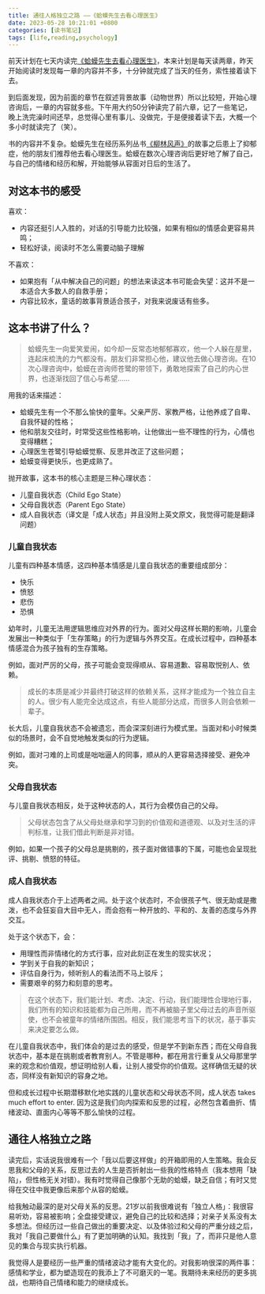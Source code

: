 ```yaml
---
title: 通往人格独立之路 ——《蛤蟆先生去看心理医生》
date: 2023-05-28 10:21:01 +0800
categories: [读书笔记]
tags: [life,reading,psychology]
---
```


前天计划在七天内读完[《蛤蟆先生去看心理医生》](https://book.douban.com/subject/35143790/)，本来计划是每天读两章，昨天开始阅读时发现每一章的内容并不多，十分钟就完成了当天的任务，索性接着读下去。

到后面发现，因为前面的章节在叙述背景故事（动物世界）所以比较短，开始心理咨询后，一章的内容就多些。下午用大约50分钟读完了前六章，记了一些笔记，晚上洗完澡时间还早，总觉得心里有事儿、没做完，于是便接着读下去，大概一个多小时就读完了（笑）。

书的内容并不复杂。蛤蟆先生在经历系列丛书[《柳林风声》](https://book.douban.com/subject/35200619/)的故事之后患上了抑郁症，他的朋友们推荐他去看心理医生。蛤蟆在数次心理咨询后更好地了解了自己，与自己的情绪和经历和解，开始能够从容面对日后的生活了。

## 对这本书的感受

喜欢：

- 内容还挺引人入胜的，对话的引导能力比较强，如果有相似的情感会更容易共鸣；
- 轻松好读，阅读时不怎么需要动脑子理解

不喜欢：

- 如果抱有「从中解决自己的问题」的想法来读这本书可能会失望：这并不是一本适合大多数人的自救手册；
- 内容比较水，童话的故事背景适合孩子，对我来说废话有些多。

## 这本书讲了什么？

> 蛤蟆先生一向爱笑爱闹，如今却一反常态地郁郁寡欢，他一个人躲在屋里，连起床梳洗的力气都没有。朋友们非常担心他，建议他去做心理咨询。在10次心理咨询中，蛤蟆在咨询师苍鹭的带领下，勇敢地探索了自己的内心世界，也逐渐找回了信心与希望……

用我的话来描述：

- 蛤蟆先生有一个不那么愉快的童年。父亲严厉、家教严格，让他养成了自卑、自我怀疑的性格；
- 他和朋友交往时，时常受这些性格影响，让他做出一些不理性的行为，心情也变得糟糕；
- 心理医生苍鹭引导蛤蟆觉察、反思并改正了这些问题；
- 蛤蟆变得更快乐，也更成熟了。

抛开故事，这本书的核心主题是三种心理状态：

- 儿童自我状态（Child Ego State）
- 父母自我状态（Parent Ego State）
- 成人自我状态（译文是「成人状态」并且没附上英文原文，我觉得可能是翻译问题）

### 儿童自我状态

儿童有四种基本情感，这四种基本情感是儿童自我状态的重要组成部分：

- 快乐
- 愤怒
- 悲伤
- 恐惧

幼年时，儿童无法用逻辑思维应对外界的行为。面对父母这样长期的影响，儿童会发展出一种类似于「生存策略」的行为逻辑与外界交互。在成长过程中，四种基本情感混合为孩子独有的生存策略。

例如，面对严厉的父母，孩子可能会变现得顺从、容易道歉、容易取悦别人、依赖。

> 成长的本质是减少并最终打破这样的依赖关系，这样才能成为一个独立自主的人。很少有人能完全达成这点，有些人能部分达成，而很多人则会依赖一辈子。

长大后，儿童自我状态不会被遗忘，而会深深刻进行为模式里。当面对和小时候类似的场景时，会不自觉地触发类似的行为逻辑。

例如，面对刁难的上司或是咄咄逼人的同事，顺从的人更容易选择接受、避免冲突。

### 父母自我状态

与儿童自我状态相反，处于这种状态的人，其行为会模仿自己的父母。

> 父母状态包含了从父母处继承和学习到的价值观和道德观、以及对生活的评判标准，让我们借此判断是非对错。

例如，如果一个孩子的父母总是挑剔的，孩子面对做错事的下属，可能也会呈现批评、挑剔、愤怒的特征。

### 成人自我状态

成人自我状态介于上述两者之间。处于这个状态时，不会很孩子气、很无助或是撒泼，也不会狂妄自大目中无人，而会抱有一种开放的、平和的、友善的态度与外界交互。

处于这个状态下，会：

- 用理性而非情绪化的方式行事，应对此刻正在发生的现实状况；
- 学到关于自我的新知识；
- 评估自身行为，倾听别人的看法而不马上驳斥；
- 需要艰辛的努力和刻意的思考。

> 在这个状态下，我们能计划、考虑、决定、行动，我们能理性合理地行事，我们所有的知识和技能都为自己所用，而不再被脑子里父母过去的声音所驱使，也不会被童年的情绪所围困。相反，我们能思考当下的状况，基于事实来决定要怎么做。

在儿童自我状态中，我们体会的是过去的感受，但是学不到新东西；而在父母自我状态中，基本是在挑剔或者教育别人。不管是哪种，都在用言行重复从父母那里学来的观念和价值观，想证明给别人看，让别人接受你的价值观。这样确信无疑的状态，同样没有新知识的容身之地。

但和成长过程中长期潜移默化地实践的儿童状态和父母状态不同，成人状态 takes much effort to enter. 因为这是我们向内探索和反思的过程，必然包含着曲折、情绪波动、直面内心等等不那么愉快的过程。

## 通往人格独立之路

读完后，实话说我很难有一个「我以后要这样做」的开箱即用的人生策略。我会反思我和父母的关系，反思过去的人生是否折射出一些我的性格特点（我本想用「缺陷」，但性格无关对错）。我有时觉得自己像那个无助的蛤蟆，缺乏自信；有时又觉得在交往中我更像后来那个从容的蛤蟆。

给我触动最深的是对父母关系的反思。21岁以前我很难说有「独立人格」：我很容易听劝，容易被影响；全盘接受建议，避免自己的比较和选择；对亲子关系没有太多想法。但经历过一些自己做出的重要决定、以及体验过和父母的严重分歧之后，我对「我自己要做什么」有了更加明确的认知。我找到「我」了，而非只是他人意见的集合与现实执行机器。

我觉得人是要经历一些严重的情绪波动才能有大变化的。对我影响很深的两件事：感情和学业，都为塑造现在的我添上了不可磨灭的一笔。我期待未来经历的更多挑战，也期待自己情绪和能力的继续成长。